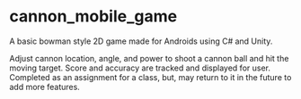 # cannon_mobile_game

A basic bowman style 2D game made for Androids using C# and Unity.

Adjust cannon location, angle, and power to shoot a cannon ball and hit the moving target. Score and accuracy are tracked and displayed for user. 
Completed as an assignment for a class, but, may return to it in the future to add more features.
